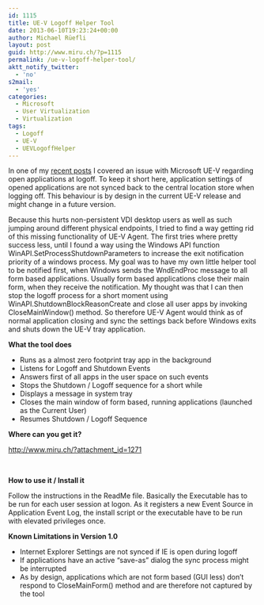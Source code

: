 ```yaml
---
id: 1115
title: UE-V Logoff Helper Tool
date: 2013-06-10T19:23:24+00:00
author: Michael Rüefli
layout: post
guid: http://www.miru.ch/?p=1115
permalink: /ue-v-logoff-helper-tool/
aktt_notify_twitter:
  - 'no'
s2mail:
  - 'yes'
categories:
  - Microsoft
  - User Virtualization
  - Virtualization
tags:
  - Logoff
  - UE-V
  - UEVLogoffHelper
---
```

In one of my [recent posts](http://www.miru.ch/2013/04/why-ue-v-is-not-ready-yet-for-volatile-vdi-envionments/) I covered an issue with Microsoft UE-V regarding open applications at logoff. To keep it short here, application settings of opened applications are not synced back to the central location store when logging off. This behaviour is by design in the current UE-V release and might change in a future version.

Because this hurts non-persistent VDI desktop users as well as such jumping around different physical endpoints, I tried to find a way getting rid of this missing functionality of UE-V Agent. The first tries where pretty success less, until I found a way using the Windows API function WinAPI.SetProcessShutdownParameters to increase the exit notification priority of a windows process. My goal was to have my own little helper tool to be notified first, when Windows sends the WndEndProc message to all form based applications. Usually form based applications close their main form, when they receive the notification. My thought was that I can then stop the logoff process for a short moment using WinAPI.ShutdownBlockReasonCreate and close all user apps by invoking CloseMainWindow() method. So therefore UE-V Agent would think as of normal application closing and sync the settings back before Windows exits and shuts down the UE-V tray application.

**What the tool does**

  * Runs as a almost zero footprint tray app in the background
  * Listens for Logoff and Shutdown Events
  * Answers first of all apps in the user space on such events
  * Stops the Shutdown / Logoff sequence for a short while
  * Displays a message in system tray
  * Closes the main window of form based, running applications (launched as the Current User)
  * Resumes Shutdown / Logoff Sequence

**Where can you get it?**

<a title="UE-V Logoff Helper Tool download" href="http://www.miru.ch/?attachment_id=1271" target="_blank">http://www.miru.ch/?attachment_id=1271</a>

&nbsp;

**How to use it / Install it**

Follow the instructions in the ReadMe file. Basically the Executable has to be run for each user session at logon. As it registers a new Event Source in Application Event Log, the install script or the executable have to be run with elevated privileges once.

**Known Limitations in Version 1.0**

  * Internet Explorer Settings are not synced if IE is open during logoff
  * If applications have an active &#8220;save-as&#8221; dialog the sync process might be interrupted
  * As by design, applications which are not form based (GUI less) don&#8217;t respond to CloseMainForm() method and are therefore not captured by the tool

&nbsp;